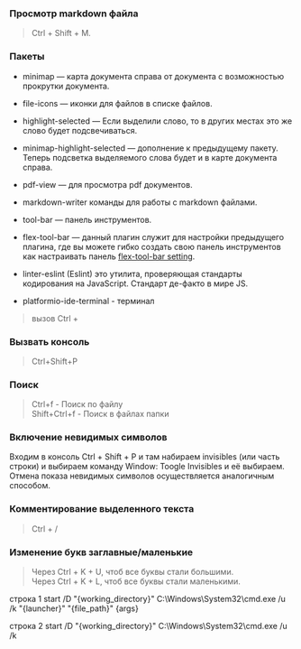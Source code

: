 ### Просмотр  markdown файла
> Ctrl + Shift + M.


### Пакеты

- minimap — карта документа справа от документа с возможностью прокрутки документа.
- file-icons — иконки для файлов в списке файлов.
- highlight-selected — Если выделили слово, то в других местах это же слово будет подсвечиваться.
- minimap-highlight-selected — дополнение к предыдущему пакету. Теперь подсветка выделяемого слова будет и в карте документа справа.
- pdf-view — для просмотра pdf документов.
- markdown-writer команды для работы с markdown файлами.
- tool-bar — панель инструментов.
- flex-tool-bar ― данный плагин служит для настройки предыдущего плагина, где вы можете гибко создать свою панель инструментов
как настраивать панель [flex-tool-bar setting](https://atom.io/packages/flex-tool-bar).
- linter-eslint (Eslint) это утилита, проверяющая стандарты кодирования на JavaScript. Стандарт де-факто в мире JS.

- platformio-ide-terminal - терминал
> вызов Ctrl +

### Вызвать консоль   
> Ctrl+Shift+P

### Поиск    
> Ctrl+f - Поиск по файлу   
> Shift+Ctrl+f - Поиск в файлах папки

### Включение невидимых символов    
Входим в консоль Ctrl + Shift + P и там набираем invisibles (или часть строки) и выбираем команду Window: Toogle Invisibles и её выбираем.
Отмена показа невидимых символов осуществляется аналогичным способом.

### Комментирование выделенного текста    
> Ctrl + /   

### Изменение букв заглавные/маленькие   
> Через Ctrl + K + U, чтоб все буквы стали большими.    
> Через Ctrl + K + L, чтоб все буквы стали маленькими.


строка 1
start /D "{working_directory}" C:\Windows\System32\cmd.exe /u /k "{launcher}" "{file_path}" {args}

строка 2
start /D "{working_directory}" C:\Windows\System32\cmd.exe /u /k
